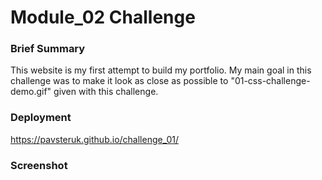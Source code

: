 # Module_02 Challenge

### Brief Summary
  This website is my first attempt to build my portfolio. My main goal in this challenge was to make it look as close as possible to "01-css-challenge-demo.gif" given with this challenge.

### Deployment
https://pavsteruk.github.io/challenge_01/

### Screenshot

